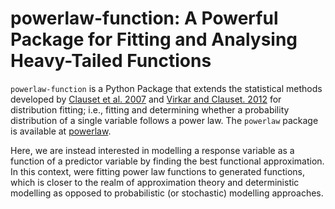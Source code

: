 # powerlaw-function: A Powerful Package for Fitting and Analysing Heavy-Tailed Functions

`powerlaw-function` is a Python Package that extends the statistical methods developed by [Clauset et al. 2007](https://arxiv.org/abs/0706.1062) and [Virkar and Clauset. 2012](https://arxiv.org/abs/1208.3524) for distribution fitting; i.e., fitting and determining whether a probability distribution of a single variable follows a power law.</b>
The `powerlaw` package is available at [powerlaw](https://github.com/jeffalstott/powerlaw/tree/master).

Here, we are instead interested in modelling a response variable as a function of a predictor variable by finding the best functional approximation. In this context, were fitting power law functions to generated functions, which is closer to the realm of approximation theory and deterministic modelling as opposed to probabilistic (or stochastic) modelling approaches.
